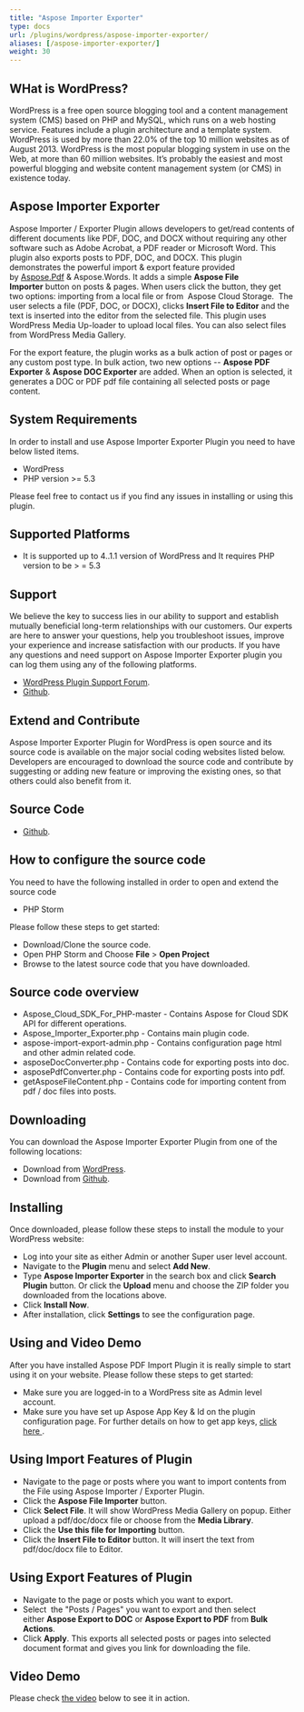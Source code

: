 ```yaml
---
title: "Aspose Importer Exporter"
type: docs
url: /plugins/wordpress/aspose-importer-exporter/
aliases: [/aspose-importer-exporter/]
weight: 30
---
```


## WHat is WordPress?

WordPress is a free open source blogging tool and a content management system (CMS) based on PHP and MySQL, which runs on a web hosting service. Features include a plugin architecture and a template system. WordPress is used by more than 22.0% of the top 10 million websites as of August 2013. WordPress is the most popular blogging system in use on the Web, at more than 60 million websites. It’s probably the easiest and most powerful blogging and website content management system (or CMS) in existence today.

## Aspose Importer Exporter

Aspose Importer / Exporter Plugin allows developers to get/read contents of different documents like PDF, DOC, and DOCX without requiring any other software such as Adobe Acrobat, a PDF reader or Microsoft Word. This plugin also exports posts to PDF, DOC, and DOCX. This plugin demonstrates the powerful import & export feature provided by [Aspose.Pdf](http://www.aspose.com/pdf-component-suite.aspx) & Aspose.Words. It adds a simple **Aspose File Importer** button on posts & pages. When users click the button, they get two options: importing from a local file or from  Aspose Cloud Storage.  The user selects a file (PDF, DOC, or DOCX), clicks **Insert File to Editor** and the text is inserted into the editor from the selected file. This plugin uses WordPress Media Up-loader to upload local files. You can also select files from WordPress Media Gallery.

For the export feature, the plugin works as a bulk action of post or pages or any custom post type. In bulk action, two new options -- **Aspose PDF Exporter** & **Aspose DOC Exporter** are added. When an option is selected, it generates a DOC or PDF pdf file containing all selected posts or page content.

## System Requirements

In order to install and use Aspose Importer Exporter Plugin you need to have below listed items.

- WordPress
- PHP version >= 5.3

Please feel free to contact us if you find any issues in installing or using this plugin.

## Supported Platforms

- It is supported up to 4..1.1 version of WordPress and It requires PHP version to be > = 5.3

## Support

We believe the key to success lies in our ability to support and establish mutually beneficial long-term relationships with our customers. Our experts are here to answer your questions, help you troubleshoot issues, improve your experience and increase satisfaction with our products. If you have any questions and need support on Aspose Importer Exporter plugin you can log them using any of the following platforms.

- [WordPress Plugin Support Forum](https://wordpress.org/support/plugin/aspose-importer-exporter).
- [Github](https://github.com/asposeforcloud/Aspose_Cloud_for_WordPress/issues).

## Extend and Contribute

Aspose Importer Exporter Plugin for WordPress is open source and its source code is available on the major social coding websites listed below. Developers are encouraged to download the source code and contribute by suggesting or adding new feature or improving the existing ones, so that others could also benefit from it.

## Source Code

- [Github](https://github.com/asposeforcloud/Aspose_Cloud_for_WordPress).

## How to configure the source code

You need to have the following installed in order to open and extend the source code

- PHP Storm

Please follow these steps to get started:

- Download/Clone the source code.
- Open PHP Storm and Choose **File** > **Open Project**
- Browse to the latest source code that you have downloaded.

## Source code overview

- Aspose_Cloud_SDK_For_PHP-master - Contains Aspose for Cloud SDK API for different operations.
- Aspose_Importer_Exporter.php - Contains main plugin code.
- aspose-import-export-admin.php - Contains configuration page html and other admin related code.
- asposeDocConverter.php - Contains code for exporting posts into doc.
- asposePdfConverter.php - Contains code for exporting posts into pdf.
- getAsposeFileContent.php - Contains code for importing content from pdf / doc files into posts.

## Downloading

You can download the Aspose Importer Exporter Plugin from one of the following locations:

- Download from [WordPress](https://wordpress.org/plugins/aspose-importer-exporter/).
- Download from [Github](https://github.com/asposeforcloud/Aspose_Cloud_for_WordPress/releases/tag/6.0).

## Installing

Once downloaded, please follow these steps to install the module to your WordPress website:

- Log into your site as either Admin or another Super user level account.
- Navigate to the **Plugin** menu and select **Add New**.
- Type **Aspose Importer Exporter** in the search box and click **Search Plugin** button. Or click the **Upload** menu and choose the ZIP folder you downloaded from the locations above.
- Click **Install Now**.
- After installation, click **Settings** to see the configuration page.

## Using and Video Demo

After you have installed Aspose PDF Import Plugin it is really simple to start using it on your website.
Please follow these steps to get started:

- Make sure you are logged-in to a WordPress site as Admin level account.
- Make sure you have set up Aspose App Key & Id on the plugin configuration page. For further details on how to get app keys, [click here ](http://www.aspose.com/docs/display/totalcloud/Creating+a+New+App+and+Getting+App+Key).

## Using Import Features of Plugin

- Navigate to the page or posts where you want to import contents from the File using Aspose Importer / Exporter Plugin.
- Click the **Aspose File Importer** button.
- Click **Select File**. It will show WordPress Media Gallery on popup. Either upload a pdf/doc/docx file or choose from the **Media Library**.
- Click the **Use this file for Importing** button.
- Click the **Insert File to Editor** button. It will insert the text from pdf/doc/docx file to Editor.

## Using Export Features of Plugin

- Navigate to the page or posts which you want to export.
- Select  the "Posts / Pages" you want to export and then select either **Aspose Export to DOC** or **Aspose Export to PDF** from **Bulk Actions**.
- Click **Apply**.
   This exports all selected posts or pages into selected document format and gives you link for downloading the file.

## Video Demo

Please check [the video](https://www.youtube.com/watch?v=Nbku98H3hqM) below to see it in action.
